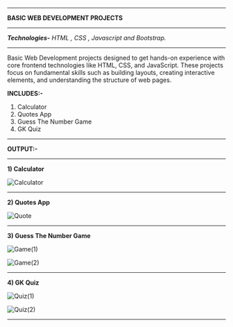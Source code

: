 _________________________________________________________________________________________________________________________
**BASIC WEB DEVELOPMENT PROJECTS**  
_________________________________________________________________________________________________________________________
_**Technologies-** HTML , CSS , Javascript and Bootstrap._
_________________________________________________________________________________________________________________________
Basic Web Development projects designed to get hands-on experience with core frontend technologies like HTML, CSS, and JavaScript. These projects focus on fundamental skills such as building layouts, creating interactive elements, and understanding the structure of web pages. 

**INCLUDES:-**   
1) Calculator  
2) Quotes App  
3) Guess The Number Game  
4) GK Quiz
_________________________________________________________________________________________________________________________
**OUTPUT:-**
_________________________________________________________________________________________________________________________
**1) Calculator**

![Calculator](https://github.com/vjoshi29/Projects/assets/140043392/272275bc-3ac7-48e3-aeb4-d8c3d68e36e4)
_________________________________________________________________________________________________________________________

**2) Quotes App**

![Quote](https://github.com/vjoshi29/Projects/assets/140043392/fe2d84de-24e1-4f7d-9adc-0d0d2c7064ba)
_________________________________________________________________________________________________________________________

**3) Guess The Number Game** 

![Game(1)](https://github.com/vjoshi29/Projects/assets/140043392/3fbee147-9600-4cc8-96cc-3abaf9ce971b) 

![Game(2)](https://github.com/vjoshi29/Projects/assets/140043392/b3e1ce8d-97d8-460a-a515-a06da20b8368)
_________________________________________________________________________________________________________________________

**4) GK Quiz**

![Quiz(1)](https://github.com/vjoshi29/Projects/assets/140043392/2961a1bd-846f-46bf-8129-66a331d32230) 

![Quiz(2)](https://github.com/vjoshi29/Projects/assets/140043392/2bbc14b9-b17e-4a6c-be5b-ca27915e51cd)
_________________________________________________________________________________________________________________________



